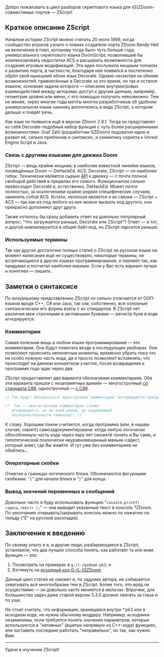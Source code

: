 Добро пожаловать в цикл разборов скриптового языка для (G)ZDoom-совместимых портов — ZScript!



## Краткое описание ZScript

Началом истории ZScript можно считать 20 июля 1999, когда сообщество игроков узнало о планах создателя порта ZDoom Randy Heit на включение в порт, которому тогда было чуть больше года, универсального скриптового языка DoomScript, позволивший бы компенсировать недостатки ACS и расширить возможности для создания игровых модификаций. Эта идея послужила мощным толчком к развитию порта, в частности, благодаря ней появился и постепенно обрёл свой нынешний облик язык Decorate. Однако несмотря на обилие возможностей, привнесённых в Decorate за это время, он так и остался языком, основная задача которого — описание внутриигровых взаимодействий между акторами; доступ к другим данным, например, геометрии уровня или меню, с его помощью получить невозможно. Тем не менее, через многие годы мечты многих разработчиков об удобном универсальном языке наконец воплотились в виде ZScript, о котором дальше и пойдёт речь.

Как язык он появился ещё в версии ZDoom 2.9.1. Тогда он представлял из себя Decorate-подобный набор функций с чуть более расширенными возможностями. Graf Zahl (разработчик GZDoom) подхватил идею и развил её, сильно приблизив и синтаксис, и семантику скрипта к Unreal Engine Script и Java.

### Связь с другими языками для движка Doom

ZScript — вещь крайне мощная; в наиболее известной линейке языков, посвящённых Doom — DeHackEd, ACS, Decorate, ZScript — он наиболее гибок. Технически является сырым [API](https://ru.wikipedia.org/wiki/API) к движку — с почти полной свободой действий в пределах его самого. Функционалом сильно превосходит Decorate и, естественно, DeHackEd. Может почти полностью, за исключением крайне редких специфических случаев, заменить собой ACS. Кстати, неплохой является и их связка — ZScript + ACS — так как из-под любого из них можно вызвать код другого, они прекрасно дополняют друг друга.

Также хотелось бы сразу добавить ответ на довольно популярный вопрос: "Что загружается раньше, Decorate или ZScript"? Ответ — и тот, и другой компилируются в общий байт-код, но ZScript парсится раньше.

### Используемые термины

Так как других достаточно полных статей о ZScript на русском языке на момент написания ещё не существовало, некоторые термины, не встречающиеся в других языках программирования, я перевёл так, как придумал и посчитал наиболее верным. Если у Вас есть вариант лучше и понятнее — пишите.



## Заметки о синтаксисе

По визуальному представлению ZScript не сильно отличается от ООП-языков вроде C++, C# или Java, так как, собственно, все основные синтаксические его формы взяты с их стандартов. В ZScript нет различия меж строчными и заглавными буквами — регистр букв в коде игнорируется.

### Комментарии

Самая полезная вещь в любом языке программирования — это комментарии. Они будут помогать везде в последующих разборах. Они позволяют прояснить непонятные моменты, временно убрать пока что не особо нужную часть кода, да и просто позволяют вспомнить, что происходит на данном конкретном участке, после возвращения к программе года эдак через два. 

ZScript предоставляет два варианта обозначения комментариев. Оба эти варианта пришли с незапамятных времён — многострочный [со стандарта C89](http://port70.net/~nsz/c/c89/c89-draft.html), однострочный — [с C99](http://port70.net/~nsz/c/c99/n1256.pdf).

```C
// Так будут обозначаться однострочные комментарии (игнорируются препроцессором до конца строки);

/*  Так -- многострочные комментарии (также 
   игнорируются, но по всей длине, до закрывающей 
   последовательности символов). */
```

К слову. Хорошим тоном считается, когда программа (или, в нашем случае, скрипт) самозадокументирована: когда любую логически обособленную часть кода через пару лет сможете понять и Вы сами, и гипотетический психически неуравновешанный маньяк-садист, который знает, где Вы живёте. И тут уже без комментариев не обойтись...

### Операторные скобки

Отметки о границах логического блока. Обозначаются фигурными скобками: "`{`" для начала блока и "`}`" для конца.

### Вывод значений переменных и сообщений

Довольно часто я буду использовать функцию "`console.printf( <здесь_текст> );`" — она выводит указанный текст в консоль \*ZDoom. По умолчанию открывать/закрывать консоль можно по нажатию на тильду ("Ё" на русской раскладке).



## Заключение к введению

По своему опыту и я, и другие люди, разбирающиеся в ZScript, установили, что два лучших способа понять, как работает та или иная функция — это:
1. Посмотреть на примерах в `g-/l-/qzdoom.pk3`; и
2. Взглянуть на [исходный код G-/L-/QZDoom](https://github.com/coelckers/gzdoom/).

Данный цикл статей не сможет и, по задумке автора, не собирается охватывать всё многообразие тем в ZScript. Более того, это вряд ли осуществимо — он довольно часто меняется в мелочах. Впрочем, для большинства задач даже старой версии 3.3.0 должно хватать за глаза и по уши.

Не стоит считать, что информация, хранящаяся внутри \*.pk3 или в исходном коде, не нужна обычному моддеру. Например, исходники незаменимы, если требуется понять значения параметров, которые используются в "нативных" (вшитых напрямую из C++-кода) функциях, или заставить последние работать "неправильно", но так, как нужно Вам.

* * *

Удачи в изучении ZScript!
